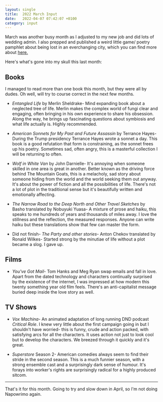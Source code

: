```yaml
---
layout: single
title:  2022 March Input
date:   2022-04-07 07:42:07 +0100
category: input
---
```


March was another busy month as I adjusted to my new job and did lots of wedding admin. I also prepped and published a weird little game/ poetry pamphlet about being lost in an everchanging city, which you can find more about [here.](/reality-adjustments/)

Here's what's gone into my skull this last month:

## Books

I managed to read more than one book this month, but they were all by dudes. Oh well, will try to course correct in the next few months.

* *Entangled Life* by Merlin Sheldrake- Mind expanding book about a neglected tree of life. Merlin makes the complex world of fungi clear and engaging, often bringing in his own experience to share his obsession. Along the way, he brings up fascinating questions about symbiosis and what life actually is. Highly recommended. 

* *American Sonnets for My Past and Future Assassin* by Terrance Hayes- During the Trump presidency Terrance Hayes wrote a sonnet a day. This book is a good refutation that form is constraining, as the sonnet frees up his poetry. Sometimes sad, often angry, this is a masterful collection I will be returning to often.

* *Wolf in White Van* by John Darnielle- It's annoying when someone skilled in one area is great in another. Better known as the driving force behind The Mountain Goats, this is a melacholy, sad story about someone hiding from the world and the world seeking them out anyway. It's about the power of fiction and all the possibilities of life. There's not a lot of plot in the traditional sense but it's beautifully written and emotionally affecting.

* *The Narrow Road to the Deep North and Other Travel Sketches* by Basho translated by Nobuyuki Yuasa- A mixture of prose and haiku, this speaks to me hundreds of years and thousands of miles away. I love the stillness and the reflection, the measured responses. Anyone can write haiku but these translations show that few can master the form.

* Did not finish- *The Party and other stories*- Anton Chekov translated by Ronald Wilkes- Started strong by the minutiae of life without a plot became a slog. I gave up. 

## Films

* *You've Got Mail*- Tom Hanks and Meg Ryan swap emails and fall in love. Apart from the dated technology and characters continually surprised by the existence of the internet, I was impressed at how modern this twenty something year old film feels. There's an anti-capitalist message buried deep inside the love story as well.

## TV Shows

* *Vox Machina*- An animated adaptation of long running DND podcast *Critical Role*. I knew very little about the first campaign going in but I shouldn't have worried- this is funny, crude and action packed, with satisfying arcs for all the characters. It uses action not just to look cool but to develop the characters. We breezed through it quickly and it's great.

* *Superstore* Season 2- American comedies always seem to find their stride in the second season. This is a much funnier season, with a strong ensemble cast and a surprisingly dark sense of humour. It's forays into worker's rights are surprisingly radical for a highly produced sitcom. 

---

That's it for this month. Going to try and slow down in April, so I'm not doing Napowrimo again. 
